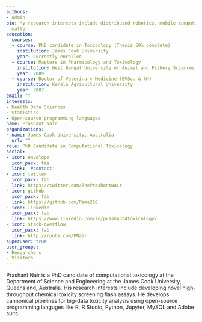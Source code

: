 ```yaml
---
authors:
- admin
bio: My research interests include distributed robotics, mobile computing and programmable
  matter.
education:
  courses:
  - course: PhD candidate in Toxicology (Thesis 50% complete)
    institution: James Cook University 
    year: Currently enrolled 
  - course: Masters in Pharmacology and Toxicology 
    institution: West Bengal University of Animal and Fishery Sciences 
    year: 2009
  - course: Doctor of Veterinary Medicine (BVSc. & AH)
    institution: Kerala Agricultural University 
    year: 2007
email: ""
interests:
- Health Data Sciences 
- Statistics 
- Open-source programming languages  
name: Prashant Nair 
organizations:
- name: James Cook University, Australia 
  url: ""
role: PhD Candidate in Computational Toxicology 
social:
- icon: envelope
  icon_pack: fas
  link: '#contact'
- icon: twitter
  icon_pack: fab
  link: https://twitter.com/ThePrashantNair
- icon: github
  icon_pack: fab
  link: https://github.com/Pame266
- icon: linkedin
  icon_pack: fab
  link: https://www.linkedin.com/in/prashant4toxicology/
- icon: stack-overflow
  icon_pack: fab
  link: http://rpubs.com/PNair
superuser: true
user_groups:
- Researchers
- Visitors
---
```


Prashant Nair is a PhD candidate of computational toxicology at the Department of Science and Engineering at the James Cook University, Queensland, Australia. His research interests include developing novel high-throughput chemical toxicity screening flash assays. He develops cannonical pipelines for big-data toxicity analysis using open-source programming languges like R, R Studio, Python, Jupyter, MySQL and Adobe suits.   





